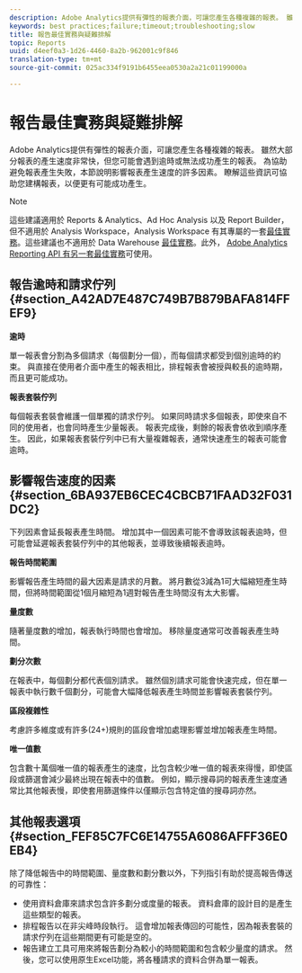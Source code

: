 ```yaml
---
description: Adobe Analytics提供有彈性的報表介面，可讓您產生各種複雜的報表。 雖然大部分報表的產生速度非常快，但您可能會遇到逾時或無法成功產生的報表。 為協助避免報表產生失敗，本節說明影響報表產生速度的許多因素。 瞭解這些資訊可協助您建構報表，以便更有可能成功產生。
keywords: best practices;failure;timeout;troubleshooting;slow
title: 報告最佳實務與疑難排解
topic: Reports
uuid: d4eef0a3-1d26-4460-8a2b-962001c9f846
translation-type: tm+mt
source-git-commit: 025ac334f9191b6455eea0530a2a21c01199000a

---
```



# 報告最佳實務與疑難排解

Adobe Analytics提供有彈性的報表介面，可讓您產生各種複雜的報表。 雖然大部分報表的產生速度非常快，但您可能會遇到逾時或無法成功產生的報表。 為協助避免報表產生失敗，本節說明影響報表產生速度的許多因素。 瞭解這些資訊可協助您建構報表，以便更有可能成功產生。

>[!Note]
>這些建議適用於 Reports &amp; Analytics、Ad Hoc Analysis 以及 Report Builder，
>但不適用於 Analysis Workspace，Analysis Workspace 有其專屬的一套[最佳實務](/help/analyze/analysis-workspace/workspace-faq/optimizing-performance.md)。這些建議也不適用於 Data Warehouse [最佳實務](https://marketing.adobe.com/resources/help/en_US/reference/data_warehouse_bp.html)。此外，
>[Adobe Analytics Reporting API 有另一套最佳實務](https://marketing.adobe.com/developer/en_US/get-started/best-practices/c-best-practices)可使用。

## 報告逾時和請求佇列 {#section_A42AD7E487C749B7B879BAFA814FFEF9}

**逾時**

單一報表會分割為多個請求（每個劃分一個），而每個請求都受到個別逾時的約束。 與直接在使用者介面中產生的報表相比，排程報表會被授與較長的逾時期，而且更可能成功。

**報表套裝佇列**

每個報表套裝會維護一個單獨的請求佇列。 如果同時請求多個報表，即使來自不同的使用者，也會同時產生少量報表。 報表完成後，剩餘的報表會依收到順序產生。 因此，如果報表套裝佇列中已有大量複雜報表，通常快速產生的報表可能會逾時。

## 影響報告速度的因素 {#section_6BA937EB6CEC4CBCB71FAAD32F031DC2}

下列因素會延長報表產生時間。 增加其中一個因素可能不會導致該報表逾時，但可能會延遲報表套裝佇列中的其他報表，並導致後續報表逾時。

**報告時間範圍**

影響報告產生時間的最大因素是請求的月數。 將月數從3減為1可大幅縮短產生時間，但將時間範圍從1個月縮短為1週對報告產生時間沒有太大影響。

**量度數**

隨著量度數的增加，報表執行時間也會增加。 移除量度通常可改善報表產生時間。

**劃分次數**

在報表中，每個劃分都代表個別請求。 雖然個別請求可能會快速完成，但在單一報表中執行數千個劃分，可能會大幅降低報表產生時間並影響報表套裝佇列。

**區段複雜性**

考慮許多維度或有許多(24+)規則的區段會增加處理影響並增加報表產生時間。

**唯一值數**

包含數十萬個唯一值的報表產生的速度，比包含較少唯一值的報表來得慢，即使區段或篩選會減少最終出現在報表中的值數。 例如，顯示搜尋詞的報表產生速度通常比其他報表慢，即使套用篩選條件以僅顯示包含特定值的搜尋詞亦然。

## 其他報表選項 {#section_FEF85C7FC6E14755A6086AFFF36E0EB4}

除了降低報告中的時間範圍、量度數和劃分數以外，下列指引有助於提高報告傳送的可靠性：

* 使用資料倉庫來請求包含許多劃分或度量的報表。 資料倉庫的設計目的是產生這些類型的報表。
* 排程報告以在非尖峰時段執行。 這會增加報表傳回的可能性，因為報表套裝的請求佇列在這些期間更有可能是空的。
* 報告建立工具可用來將報告劃分為較小的時間範圍和包含較少量度的請求。 然後，您可以使用原生Excel功能，將各種請求的資料合併為單一報表。

